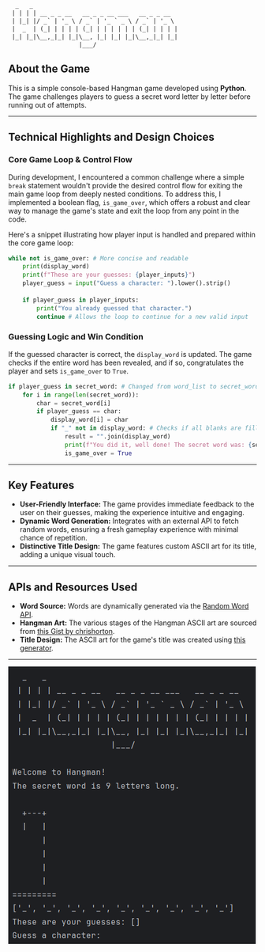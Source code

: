 ```
  _   _                                         
 | | | | __ _ _ __   __ _ _ __ ___   __ _ _ __  
 | |_| |/ _` | '_ \ / _` | '_ ` _ \ / _` | '_ \ 
 |  _  | (_| | | | | (_| | | | | | | (_| | | | |
 |_| |_|\__,_|_| |_|\__, |_| |_| |_|\__,_|_| |_|
                    |___/               
```
## About the Game

This is a simple console-based Hangman game developed using **Python**. The game challenges players to guess a secret word letter by letter before running out of attempts.

---

## Technical Highlights and Design Choices

### Core Game Loop & Control Flow

During development, I encountered a common challenge where a simple `break` statement wouldn't provide the desired control flow for exiting the main game loop from deeply nested conditions. To address this, I implemented a boolean flag, `is_game_over`, which offers a robust and clear way to manage the game's state and exit the loop from any point in the code.

Here's a snippet illustrating how player input is handled and prepared within the core game loop:

```python
while not is_game_over: # More concise and readable
    print(display_word)
    print(f"These are your guesses: {player_inputs}")
    player_guess = input("Guess a character: ").lower().strip()

    if player_guess in player_inputs:
        print("You already guessed that character.")
        continue # Allows the loop to continue for a new valid input
````

### Guessing Logic and Win Condition

If the guessed character is correct, the `display_word` is updated. The game checks if the entire word has been revealed, and if so, congratulates the player and sets `is_game_over` to `True`.

```python
if player_guess in secret_word: # Changed from word_list to secret_word for accuracy
    for i in range(len(secret_word)):
        char = secret_word[i]
        if player_guess == char:
            display_word[i] = char
            if "_" not in display_word: # Checks if all blanks are filled
                result = "".join(display_word)
                print(f"You did it, well done! The secret word was: {secret_word}")
                is_game_over = True
```

-----

## Key Features

  * **User-Friendly Interface:** The game provides immediate feedback to the user on their guesses, making the experience intuitive and engaging.
  * **Dynamic Word Generation:** Integrates with an external API to fetch random words, ensuring a fresh gameplay experience with minimal chance of repetition.
  * **Distinctive Title Design:** The game features custom ASCII art for its title, adding a unique visual touch.

-----

## APIs and Resources Used

  * **Word Source:** Words are dynamically generated via the [Random Word API](https://random-word-api.herokuapp.com).
  * **Hangman Art:** The various stages of the Hangman ASCII art are sourced from [this Gist by chrishorton](https://gist.github.com/chrishorton/8510732aa9a80a03c829b09f12e20d9c).
  * **Title Design:** The ASCII art for the game's title was created using [this generator](https://budavariam.github.io/asciiart-text/).

-----
![Screenshot](Screenshots/Hangman.png)
